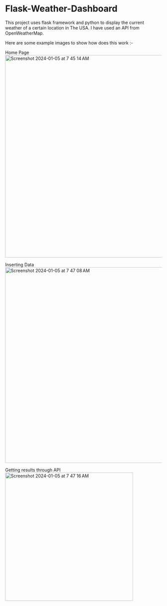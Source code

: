 # Flask-Weather-Dashboard
This project uses flask framework and python to display the current weather of a certain location in The USA. I have used an API from OpenWeatherMap. 

Here are some example images to show how does this work :-

Home Page
<img width="649" alt="Screenshot 2024-01-05 at 7 45 14 AM" src="https://github.com/dhingranishaant/Flask-Weather-Dashboard/assets/62001446/027485ee-7cdb-4743-8918-59fac8815286">

Inserting Data
<img width="627" alt="Screenshot 2024-01-05 at 7 47 08 AM" src="https://github.com/dhingranishaant/Flask-Weather-Dashboard/assets/62001446/1f50f649-36b8-47fb-b660-3292fb053a53">

Getting results through API
<img width="411" alt="Screenshot 2024-01-05 at 7 47 16 AM" src="https://github.com/dhingranishaant/Flask-Weather-Dashboard/assets/62001446/30f18fe1-11bf-4f26-a61f-89196f9fb1d4">
